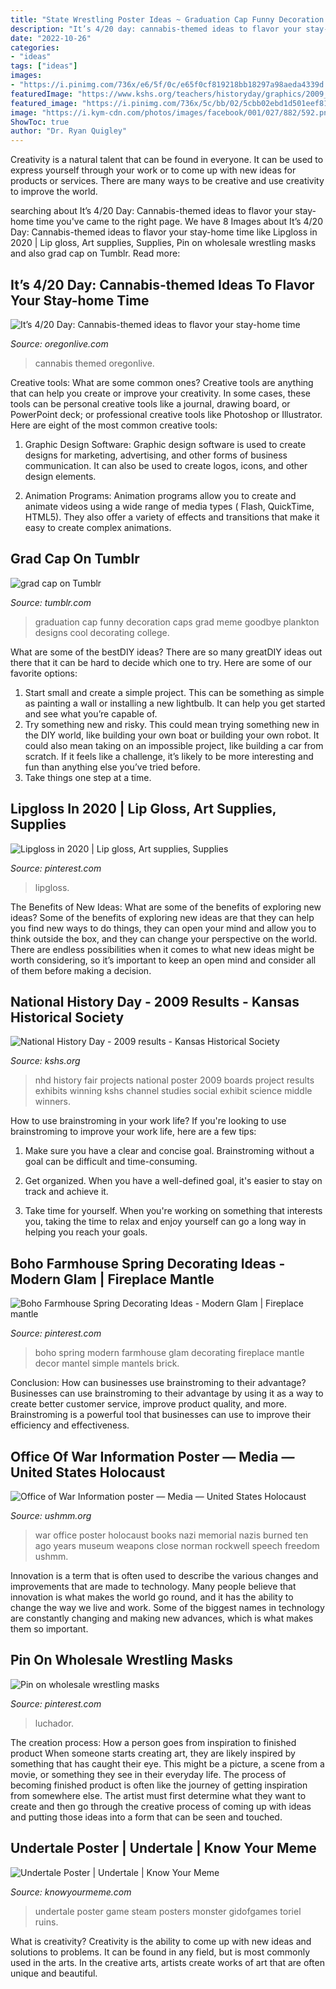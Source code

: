 ```yaml
---
title: "State Wrestling Poster Ideas ~ Graduation Cap Funny Decoration Caps Grad Meme Goodbye Plankton Designs Cool Decorating College"
description: "It’s 4/20 day: cannabis-themed ideas to flavor your stay-home time"
date: "2022-10-26"
categories:
- "ideas"
tags: ["ideas"]
images:
- "https://i.pinimg.com/736x/e6/5f/0c/e65f0cf819218bb18297a98aeda4339d.jpg"
featuredImage: "https://www.kshs.org/teachers/historyday/graphics/2009_nhd_cb/2009nhd_ks13cb.jpg"
featured_image: "https://i.pinimg.com/736x/5c/bb/02/5cbb02ebd1d501eef81359bce622cbc0.jpg"
image: "https://i.kym-cdn.com/photos/images/facebook/001/027/882/592.png"
ShowToc: true
author: "Dr. Ryan Quigley"
---
```



Creativity is a natural talent that can be found in everyone. It can be used to express yourself through your work or to come up with new ideas for products or services. There are many ways to be creative and use creativity to improve the world.

	

		
searching about It’s 4/20 Day: Cannabis-themed ideas to flavor your stay-home time you've came to the right page. We have 8 Images about It’s 4/20 Day: Cannabis-themed ideas to flavor your stay-home time like Lipgloss in 2020 | Lip gloss, Art supplies, Supplies, Pin on wholesale wrestling masks and also grad cap on Tumblr. Read more:
		
    
## It’s 4/20 Day: Cannabis-themed Ideas To Flavor Your Stay-home Time

<img loading=lazy src="https://www.oregonlive.com/resizer/aGvmATM8ImLfMMWOWrjEAA0Ui6E=/1280x0/filters:focal(386x378:396x368)/cloudfront-us-east-1.images.arcpublishing.com/advancelocal/ULN7NB2WVNDAHI7LHHEWT4ZTOY.png" onerror="this.onerror=null;this.src='https://tse2.mm.bing.net/th?id=OIP.94_L1a4I3pVfG2tzKZ_RkQHaHw&amp;pid=15.1';" alt="It’s 4/20 Day: Cannabis-themed ideas to flavor your stay-home time">

_Source: oregonlive.com_

>cannabis themed oregonlive. 

	

Creative tools: What are some common ones?
Creative tools are anything that can help you create or improve your creativity. In some cases, these tools can be personal creative tools like a journal, drawing board, or PowerPoint deck; or professional creative tools like Photoshop or Illustrator. Here are eight of the most common creative tools:
1. Graphic Design Software: Graphic design software is used to create designs for marketing, advertising, and other forms of business communication. It can also be used to create logos, icons, and other design elements.

2. Animation Programs: Animation programs allow you to create and animate videos using a wide range of media types ( Flash, QuickTime, HTML5). They also offer a variety of effects and transitions that make it easy to create complex animations.


    
## Grad Cap On Tumblr

<img loading=lazy src="https://68.media.tumblr.com/a41789aaf39391268bb2dbaf3c30fa04/tumblr_o7lnbrKYkZ1r2hru1o1_500.jpg" onerror="this.onerror=null;this.src='https://tse3.mm.bing.net/th?id=OIP.wDfA9hLNomspZLIKk_ZPcQHaJ4&amp;pid=15.1';" alt="grad cap on Tumblr">

_Source: tumblr.com_

>graduation cap funny decoration caps grad meme goodbye plankton designs cool decorating college. 

	

What are some of the bestDIY ideas?
There are so many greatDIY ideas out there that it can be hard to decide which one to try. Here are some of our favorite options: 
1) Start small and create a simple project. This can be something as simple as painting a wall or installing a new lightbulb. It can help you get started and see what you’re capable of. 
2) Try something new and risky. This could mean trying something new in the DIY world, like building your own boat or building your own robot. It could also mean taking on an impossible project, like building a car from scratch. If it feels like a challenge, it’s likely to be more interesting and fun than anything else you’ve tried before. 
3) Take things one step at a time.

    
## Lipgloss In 2020 | Lip Gloss, Art Supplies, Supplies

<img loading=lazy src="https://i.pinimg.com/736x/1b/ea/47/1bea47b716479807436e96bd2c54074e.jpg" onerror="this.onerror=null;this.src='https://tse1.mm.bing.net/th?id=OIP.tHOEGfXfa0GB7inRg7YowQHaNK&amp;pid=15.1';" alt="Lipgloss in 2020 | Lip gloss, Art supplies, Supplies">

_Source: pinterest.com_

>lipgloss. 

	

The Benefits of New Ideas: What are some of the benefits of exploring new ideas?
Some of the benefits of exploring new ideas are that they can help you find new ways to do things, they can open your mind and allow you to think outside the box, and they can change your perspective on the world. There are endless possibilities when it comes to what new ideas might be worth considering, so it’s important to keep an open mind and consider all of them before making a decision.

    
## National History Day - 2009 Results - Kansas Historical Society

<img loading=lazy src="https://www.kshs.org/teachers/historyday/graphics/2009_nhd_cb/2009nhd_ks13cb.jpg" onerror="this.onerror=null;this.src='https://tse3.mm.bing.net/th?id=OIP.JaMn9Y53heJrzpsN214t-wHaLH&amp;pid=15.1';" alt="National History Day - 2009 results - Kansas Historical Society">

_Source: kshs.org_

>nhd history fair projects national poster 2009 boards project results exhibits winning kshs channel studies social exhibit science middle winners. 

	

How to use brainstroming in your work life?
If you're looking to use brainstroming to improve your work life, here are a few tips:
1. Make sure you have a clear and concise goal. Brainstroming without a goal can be difficult and time-consuming.

2. Get organized. When you have a well-defined goal, it's easier to stay on track and achieve it.

3. Take time for yourself. When you're working on something that interests you, taking the time to relax and enjoy yourself can go a long way in helping you reach your goals.

    
## Boho Farmhouse Spring Decorating Ideas - Modern Glam | Fireplace Mantle

<img loading=lazy src="https://i.pinimg.com/736x/e6/5f/0c/e65f0cf819218bb18297a98aeda4339d.jpg" onerror="this.onerror=null;this.src='https://tse4.mm.bing.net/th?id=OIP.SP1e523XLn_JXbUH9_1FxAHaLH&amp;pid=15.1';" alt="Boho Farmhouse Spring Decorating Ideas - Modern Glam | Fireplace mantle">

_Source: pinterest.com_

>boho spring modern farmhouse glam decorating fireplace mantle decor mantel simple mantels brick. 

	

Conclusion: How can businesses use brainstroming to their advantage?
Businesses can use brainstroming to their advantage by using it as a way to create better customer service, improve product quality, and more. Brainstroming is a powerful tool that businesses can use to improve their efficiency and effectiveness.

    
## Office Of War Information Poster — Media — United States Holocaust

<img loading=lazy src="http://www.ushmm.org/m/img/N08465-500x700.jpg" onerror="this.onerror=null;this.src='https://tse2.mm.bing.net/th?id=OIP.oiew_MPWknkerUE4wMnT_AHaKX&amp;pid=15.1';" alt="Office of War Information poster — Media — United States Holocaust">

_Source: ushmm.org_

>war office poster holocaust books nazi memorial nazis burned ten ago years museum weapons close norman rockwell speech freedom ushmm. 

	

Innovation is a term that is often used to describe the various changes and improvements that are made to technology. Many people believe that innovation is what makes the world go round, and it has the ability to change the way we live and work. Some of the biggest names in technology are constantly changing and making new advances, which is what makes them so important.

    
## Pin On Wholesale Wrestling Masks

<img loading=lazy src="https://i.pinimg.com/736x/5c/bb/02/5cbb02ebd1d501eef81359bce622cbc0.jpg" onerror="this.onerror=null;this.src='https://tse1.mm.bing.net/th?id=OIP.9m-tvJNox8QRhznebsXWTAHaMc&amp;pid=15.1';" alt="Pin on wholesale wrestling masks">

_Source: pinterest.com_

>luchador. 

	

The creation process: How a person goes from inspiration to finished product
When someone starts creating art, they are likely inspired by something that has caught their eye. This might be a picture, a scene from a movie, or something they see in their everyday life. The process of becoming finished product is often like the journey of getting inspiration from somewhere else. The artist must first determine what they want to create and then go through the creative process of coming up with ideas and putting those ideas into a form that can be seen and touched.

    
## Undertale Poster | Undertale | Know Your Meme

<img loading=lazy src="https://i.kym-cdn.com/photos/images/facebook/001/027/882/592.png" onerror="this.onerror=null;this.src='https://tse3.mm.bing.net/th?id=OIP.r248i5ij4G3VdmU5THmFlAHaL7&amp;pid=15.1';" alt="Undertale Poster | Undertale | Know Your Meme">

_Source: knowyourmeme.com_

>undertale poster game steam posters monster gidofgames toriel ruins. 

	

What is creativity?
Creativity is the ability to come up with new ideas and solutions to problems. It can be found in any field, but is most commonly used in the arts. In the creative arts, artists create works of art that are often unique and beautiful.

